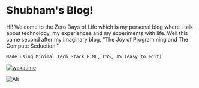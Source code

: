 # Shubham's Blog!

Hi! Welcome to the Zero Days of Life which is my personal blog where I talk about technology, my experiences and my experiments with life.  Well this came second after my imaginary blog, "The Joy of Programming and The Compute Seduction."

    Made using Minimal Tech Stack HTML, CSS, JS (easy to edit) 




[![wakatime](https://wakatime.com/badge/user/08966745-be62-4a34-9495-c7c8ddae8ea1/project/a4777c91-99e7-48d7-b464-7b835bada030.svg)](https://wakatime.com/badge/user/08966745-be62-4a34-9495-c7c8ddae8ea1/project/a4777c91-99e7-48d7-b464-7b835bada030)


![Alt](https://repobeats.axiom.co/api/embed/831e2704a89782738c7b07ecb13a46d149ad768b.svg "Repobeats analytics image")

